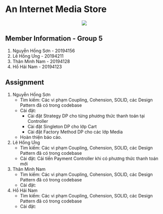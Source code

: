 #  An Internet Media Store
<p align="center">
  <img src="src/main/resources/assets/images/aims_cover_image.png" />
</p>

## Member Information - Group 5

1. Nguyễn Hồng Sơn - 20194156
2. Lê Hồng Ưng - 20194211
3. Thân Minh Nam - 20194128
4. Hồ Hải Nam - 20194123

## Assignment
1. Nguyễn Hồng Sơn
   - Tìm kiếm: Các vi phạm Coupling, Cohension, SOLID, các Design Pattern đã có trong codebase
   - Cài đặt: 
     - Cài đặt Strategy DP cho từng phương thức thanh toán tại Controller
     - Cài đặt Singleton DP cho lớp Cart
     - Cài đặt Factory Method DP cho các lớp Media
   - Hoàn thiện báo cáo.
2. Lê Hồng Ưng
    - Tìm kiếm: Các vi phạm Coupling, Cohension, SOLID, các Design Pattern đã có trong codebase
    - Cài đặt: Cải tiến Payment Controller khi có phương thức thanh toán mới
3. Thân Minh Nam
    - Tìm kiếm: Các vi phạm Coupling, Cohension, SOLID, các Design Pattern đã có trong codebase
    - Cài đặt:
4. Hồ Hải Nam
    - Tìm kiếm: Các vi phạm Coupling, Cohension, SOLID, các Design Pattern đã có trong codebase
    - Cài đặt: